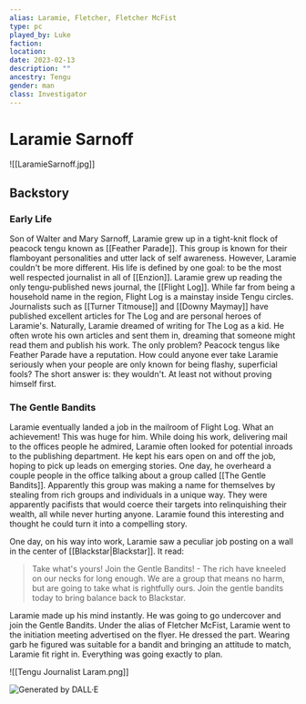 ```yaml
---
alias: Laramie, Fletcher, Fletcher McFist
type: pc
played_by: Luke
faction:
location: 
date: 2023-02-13
description: ""
ancestry: Tengu
gender: man
class: Investigator
---
```

# Laramie Sarnoff
![[LaramieSarnoff.jpg]]

## Backstory
### Early Life
Son of Walter and Mary Sarnoff, Laramie grew up in a tight-knit flock of peacock tengu known as [[Feather Parade]]. This group is known for their flamboyant personalities and utter lack of self awareness. However, Laramie couldn't be more different. His life is defined by one goal: to be the most well respected journalist in all of [[Enzion]]. Laramie grew up reading the only tengu-published news journal, the [[Flight Log]]. While far from being a household name in the region, Flight Log is a mainstay inside Tengu circles. Journalists such as [[Turner Titmouse]] and [[Downy Maymay]] have published excellent articles for The Log and are personal heroes of Laramie's. Naturally, Laramie dreamed of writing for The Log as a kid. He often wrote his own articles and sent them in, dreaming that someone might read them and publish his work. The only problem? Peacock tengus like Feather Parade have a reputation. How could anyone ever take Laramie seriously when your people are only known for being flashy, superficial fools? The short answer is: they wouldn't. At least not without proving himself first.

### The Gentle Bandits
Laramie eventually landed a job in the mailroom of Flight Log. What an achievement! This was huge for him. While doing his work, delivering mail to the offices people he admired, Laramie often looked for potential inroads to the publishing department. He kept his ears open on and off the job, hoping to pick up leads on emerging stories. One day, he overheard a couple people in the office talking about a group called [[The Gentle Bandits]]. Apparently this group was making a name for themselves by stealing from rich groups and individuals in a unique way. They were apparently pacifists that would coerce their targets into relinquishing their wealth, all while never hurting anyone. Laramie found this interesting and thought he could turn it into a compelling story.

One day, on his way into work, Laramie saw a peculiar job posting on a wall in the center of [[Blackstar|Blackstar]]. It read: 

> Take what's yours! Join the Gentle Bandits! - The rich have kneeled on our necks for long enough. We are a group that means no harm, but are going to take what is rightfully ours. Join the gentle bandits today to bring balance back to Blackstar.

Laramie made up his mind instantly. He was going to go undercover and join the Gentle Bandits. Under the alias of Fletcher McFist, Laramie went to the initiation meeting advertised on the flyer. He dressed the part. Wearing garb he figured was suitable for a bandit and bringing an attitude to match, Laramie fit right in. Everything was going exactly to plan.

![[Tengu Journalist Laram.png]]
  
![Generated by DALL·E](https://files.oaiusercontent.com/file-0Hugf5ej6KpXCWsdHRsBaVG9?se=2023-10-24T01%3A53%3A31Z&sp=r&sv=2021-08-06&sr=b&rscc=max-age%3D31536000%2C%20immutable&rscd=attachment%3B%20filename%3Db303046d-4161-4c00-866f-a0e676ff72bc.webp&sig=Ud1SFwt5SAzspNAGeGh8GBQ1cH%2BmIKd/CJ6VbD%2BLyLs%3D)